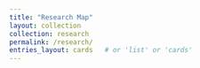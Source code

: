```yaml
---
title: "Research Map"
layout: collection
collection: research
permalink: /research/
entries_layout: cards   # or 'list' or 'cards'
---
```

